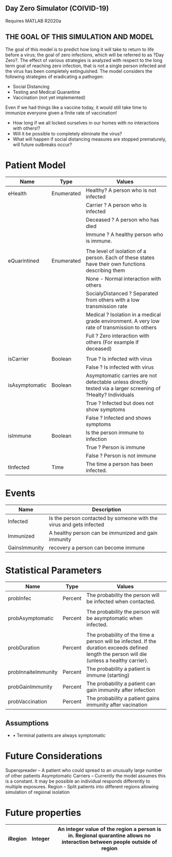## Day Zero Simulator (COIVID-19)

Requires MATLAB R2020a

## THE GOAL OF THIS SIMULATION AND MODEL
The goal of this model is to predict how long it will take to return to life before a virus; the goal of zero infections, which will be referred to as ?Day Zero?. 
The effect of various strategies is analyzed with respect to the long term goal of reaching zero infection, that is not a single person infected and the virus has been completely extinguished.
The model considers the following strategies of eradicating a pathogen:
* Social Distancing
* Testing and Medical Quarantine
* Vaccination (not yet implemented)

Even if we had things like a vaccine today, it would still take time to immunize everyone given a finite rate of vaccination! 
* How long if we all locked ourselves in our homes with no interactions with others!? 
* Will it be possible to completely eliminate the virus? 
* What will happen if social distancing measures are stopped prematurely, will future outbreaks occur?


# Patient Model
| Name           | Type       | Values                                                                                                        |
|----------------|------------|---------------------------------------------------------------------------------------------------------------|
| eHealth        | Enumerated | Healthy? A person who is not infected                                                                         |
|                |            | Carrier ? A person who is infected                                                                            |
|                |            | Deceased ? A person who has died                                                                              |
|                |            | Immune ? A healthy person who is immune.                                                                      |
|                |            |                                                                                                               |
| eQuarintined   | Enumerated | The level of isolation of a person. Each of these states have their own functions describing them             |
|                |            | None  - Normal interaction with others                                                                        |
|                |            | SocialyDistanced ? Separated from others with a low transmission rate                                         |
|                |            | Medical ? Isolation in a medical grade environment.  A very low rate of transmission to others                |
|                |            | Full ? Zero interaction with others (For example if deceased)                                                 |
|                |            |                                                                                                               |
| isCarrier      | Boolean    | True ? Is infected with virus                                                                                 |
|                |            | False ? Is infected with virus                                                                                |
| isAsymptomatic | Boolean    | Asymptomatic carries are not detectable unless directly tested via a larger screening of ?Healty? Individuals |
|                |            | True ? Infected but does not show symptoms                                                                    |
|                |            | False ? Infected and shows symptoms                                                                           |
| isImmune       | Boolean    | Is the person immune to infection                                                                             |
|                |            | True ? Person is immune                                                                                       |
|                |            | False ? Person is not immune                                                                                  |
| tInfected      | Time       | The time a person has been infected.                                                                          |

# Events
| Name          | Description                                                          |
|---------------|----------------------------------------------------------------------|
| Infected      | Is the person contacted by someone with the virus and gets infected  |
| Immunized     | A healthy person can be immunized and gain immunity                  |
| GainsImmunity | recovery a person can become immune                                  |


# Statistical Parameters
| Name                | Type    | Values                                                                                                                                         |
|---------------------|---------|------------------------------------------------------------------------------------------------------------------------------------------------|
| probInfec           | Percent | The probability the person will be infected when contacted.                                                                                    |
|                     |         |                                                                                                                                                |
| probAsymptomatic    | Percent | The probability the person will be asymptomatic when infected.                                                                                 |
|                     |         |                                                                                                                                                |
| probDuration        | Percent | The probability of the time a person will be infected. If the duration exceeds defined length the person will die (unless a healthy carrier).  |
| probInnaiteImmunity | Percent | The probability a patient is immune (starting)                                                                                                 |
| probGainImmunity    | Percent | The probability a patient can gain immunity after infection                                                                                    |
| probVaccination     | Percent | The probability a patient gains immunity after vacination                                                                                      |
## Assumptions
* •	Terminal patients are always symptomatic



# Future Considerations

Superspreader – A patient who could spread to an unusually large number of other patients
Asymptomatic Carriers – Currently the model assumes this is a constant. It may be possible an individual responds differently to multiple exposures.
Region – Split patients into different regions allowing simulation of regional isolation

# Future properties

| iRegion | Integer | An integer value of the region a person is in. Regional quarantine allows no interaction between people outside of region |
|---------|---------|---------------------------------------------------------------------------------------------------------------------------|
